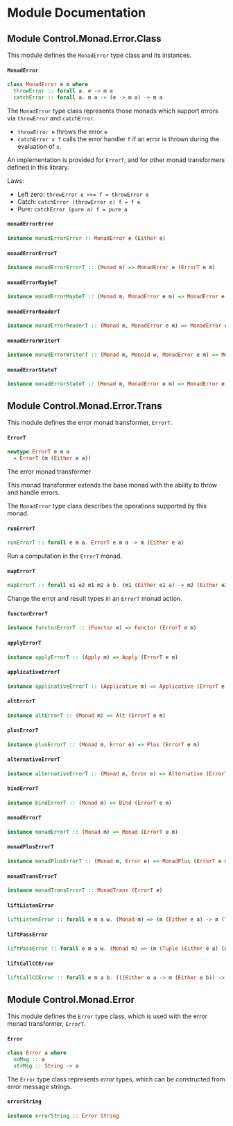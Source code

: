 # Module Documentation

## Module Control.Monad.Error.Class


This module defines the `MonadError` type class and its instances.

#### `MonadError`

``` purescript
class MonadError e m where
  throwError :: forall a. e -> m a
  catchError :: forall a. m a -> (e -> m a) -> m a
```

The `MonadError` type class represents those monads which support errors via
`throwError` and `catchError`.

- `throwError e` throws the error `e`
- `catchError x f` calls the error handler `f` if an error is thrown during the
  evaluation of `x`.

An implementation is provided for `ErrorT`, and for other monad transformers
defined in this library.

Laws:

- Left zero: `throwError e >>= f = throwError e`
- Catch: `catchError (throwError e) f = f e`
- Pure: `catchError (pure a) f = pure a`


#### `monadErrorError`

``` purescript
instance monadErrorError :: MonadError e (Either e)
```


#### `monadErrorErrorT`

``` purescript
instance monadErrorErrorT :: (Monad m) => MonadError e (ErrorT e m)
```


#### `monadErrorMaybeT`

``` purescript
instance monadErrorMaybeT :: (Monad m, MonadError e m) => MonadError e (MaybeT m)
```


#### `monadErrorReaderT`

``` purescript
instance monadErrorReaderT :: (Monad m, MonadError e m) => MonadError e (ReaderT r m)
```


#### `monadErrorWriterT`

``` purescript
instance monadErrorWriterT :: (Monad m, Monoid w, MonadError e m) => MonadError e (WriterT w m)
```


#### `monadErrorStateT`

``` purescript
instance monadErrorStateT :: (Monad m, MonadError e m) => MonadError e (StateT s m)
```



## Module Control.Monad.Error.Trans


This module defines the error monad transformer, `ErrorT`.

#### `ErrorT`

``` purescript
newtype ErrorT e m a
  = ErrorT (m (Either e a))
```

The error monad transformer

This monad transformer extends the base monad with the ability to throw and handle 
errors.

The `MonadError` type class describes the operations supported by this monad.

#### `runErrorT`

``` purescript
runErrorT :: forall e m a. ErrorT e m a -> m (Either e a)
```

Run a computation in the `ErrorT` monad.

#### `mapErrorT`

``` purescript
mapErrorT :: forall e1 e2 m1 m2 a b. (m1 (Either e1 a) -> m2 (Either e2 b)) -> ErrorT e1 m1 a -> ErrorT e2 m2 b
```

Change the error and result types in an `ErrorT` monad action.

#### `functorErrorT`

``` purescript
instance functorErrorT :: (Functor m) => Functor (ErrorT e m)
```


#### `applyErrorT`

``` purescript
instance applyErrorT :: (Apply m) => Apply (ErrorT e m)
```


#### `applicativeErrorT`

``` purescript
instance applicativeErrorT :: (Applicative m) => Applicative (ErrorT e m)
```


#### `altErrorT`

``` purescript
instance altErrorT :: (Monad m) => Alt (ErrorT e m)
```


#### `plusErrorT`

``` purescript
instance plusErrorT :: (Monad m, Error e) => Plus (ErrorT e m)
```


#### `alternativeErrorT`

``` purescript
instance alternativeErrorT :: (Monad m, Error e) => Alternative (ErrorT e m)
```


#### `bindErrorT`

``` purescript
instance bindErrorT :: (Monad m) => Bind (ErrorT e m)
```


#### `monadErrorT`

``` purescript
instance monadErrorT :: (Monad m) => Monad (ErrorT e m)
```


#### `monadPlusErrorT`

``` purescript
instance monadPlusErrorT :: (Monad m, Error e) => MonadPlus (ErrorT e m)
```


#### `monadTransErrorT`

``` purescript
instance monadTransErrorT :: MonadTrans (ErrorT e)
```


#### `liftListenError`

``` purescript
liftListenError :: forall e m a w. (Monad m) => (m (Either e a) -> m (Tuple (Either e a) w)) -> ErrorT e m a -> ErrorT e m (Tuple a w)
```


#### `liftPassError`

``` purescript
liftPassError :: forall e m a w. (Monad m) => (m (Tuple (Either e a) (w -> w)) -> m (Either e a)) -> ErrorT e m (Tuple a (w -> w)) -> ErrorT e m a
```


#### `liftCallCCError`

``` purescript
liftCallCCError :: forall e m a b. (((Either e a -> m (Either e b)) -> m (Either e a)) -> m (Either e a)) -> ((a -> ErrorT e m b) -> ErrorT e m a) -> ErrorT e m a
```



## Module Control.Monad.Error


This module defines the `Error` type class, which is used with the error monad
transformer, `ErrorT`.

#### `Error`

``` purescript
class Error a where
  noMsg :: a
  strMsg :: String -> a
```

The `Error` type class represents _error_ types, which can be 
constructed from error message strings.

#### `errorString`

``` purescript
instance errorString :: Error String
```
